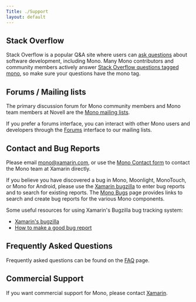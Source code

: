 ```yaml
---
Title: ./Support
layout: default
---
```


Stack Overflow
--------------

Stack Overflow is a popular Q&A site where users can [ask
questions](http://stackoverflow.com/questions/ask) about software
development, including Mono. Many Mono contributors and community
members actively answer [Stack Overflow questions tagged
mono](http://stackoverflow.com/questions/tagged/mono), so make sure your
questions have the mono tag.

Forums / Mailing lists
----------------------

The primary discussion forum for Mono community members and Mono team
members at Novell are the [Mono mailing
lists]({{site.url}}/Mailing_Lists "wikilink").

If you prefer a forums interface, you can interact with other Mono users
and developers through the [Forums]({{site.url}}/Forums "wikilink") interface to our
mailing lists.

Contact and Bug Reports
-----------------------

Please email <mono@xamarin.com>, or use the [Mono Contact
form](http://www.go-mono.com/contact/) to contact the Mono team at
Xamarin directly.

If you believe you have discovered a bug in Mono, Moonlight, MonoTouch,
or Mono for Android, please use the [Xamarin
bugzilla](http://bugzilla.xamarin.com/) to enter bug reports and to
search for existing reports. The [Mono Bugs]({{site.url}}/Bugs "wikilink") page
provides links to search and create bug reports for the various Mono
components.

Some useful resources for using Xamarin's Bugzilla bug tracking system:

-   [Xamarin's bugzilla](http://bugzilla.xamarin.com/)
-   [How to make a good bug
    report](Bugs#{{site.url}}/How_to_make_a_good_bug_report "wikilink")

Frequently Asked Questions
--------------------------

Frequently asked questions can be found on the [FAQ]({{site.url}}/FAQ "wikilink")
page.

Commercial Support
------------------

If you want commercial support for Mono, please contact
[Xamarin](http://support.xamarin.com).
